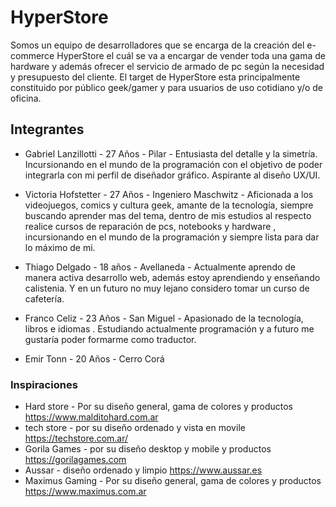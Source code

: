 # HyperStore

Somos un equipo de desarrolladores que se encarga de la creación del e-commerce HyperStore el cuál se va a encargar de vender toda una gama de hardware y además ofrecer el servicio de armado de pc según la necesidad y presupuesto del cliente. El target de HyperStore esta principalmente constituido por público geek/gamer y para usuarios de uso cotidiano y/o de oficina.


## Integrantes

- Gabriel Lanzillotti - 27 Años - Pilar - Entusiasta del detalle y la simetría. Incursionando en el mundo de la programación con el objetivo de poder integrarla con mi perfil de diseñador gráfico. Aspirante al diseño UX/UI. 

- Victoria Hofstetter - 27 Años - Ingeniero Maschwitz - Aficionada a los videojuegos, comics y cultura geek,  amante de la tecnología, siempre buscando aprender mas del tema, dentro de mis estudios al respecto realice cursos de reparación de pcs, notebooks y hardware , incursionando en el mundo de la programación y siempre lista para dar lo máximo de mi.

- Thiago Delgado - 18 años - Avellaneda - Actualmente aprendo de manera activa desarrollo web, además estoy aprendiendo y enseñando calistenia. Y en un futuro no muy lejano considero tomar un curso de cafetería.

- Franco Celiz - 23 Años - San Miguel - Apasionado de la tecnología, libros e idiomas . Estudiando actualmente programación y a futuro me gustaría poder formarme como traductor.

- Emir Tonn - 20 Años - Cerro Corá

### Inspiraciones

- Hard store - Por su diseño general, gama de colores y productos
https://www.malditohard.com.ar
- tech store - por su diseño ordenado y vista en movile
https://techstore.com.ar/
- Gorila Games - por su diseño desktop y mobile y productos
https://gorilagames.com
- Aussar - diseño ordenado y limpio
https://www.aussar.es
- Maximus Gaming - Por su diseño general, gama de colores y productos
https://www.maximus.com.ar